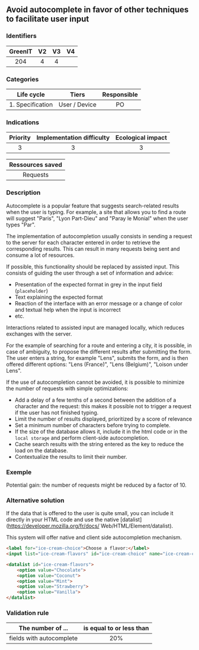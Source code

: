 ## Avoid autocomplete in favor of other techniques to facilitate user input

### Identifiers

| GreenIT |  V2  |  V3  |  V4  |
|:-------:|:----:|:----:|:----:|
|  204    | 4  | 4  |      |

### Categories

|    Life cycle    |     Tiers     | Responsible |
|:----------------:|:-------------:|:-----------:|
| 1. Specification | User / Device |     PO      |

### Indications

| Priority | Implementation difficulty | Ecological impact |
|:--------:|:-------------------------:|:-----------------:|
|   3      |            3              |        3          |

| Ressources saved |
|:----------------:|
|     Requests     |

### Description

Autocomplete is a popular feature that suggests search-related results when the user is typing.
For example, a site that allows you to find a route will suggest "Paris", "Lyon Part-Dieu" and "Paray le Monial" when the user types "Par".

The implementation of autocompletion usually consists in sending a request to the server for each character entered in order to retrieve the corresponding results.
This can result in many requests being sent and consume a lot of resources.

If possible, this functionality should be replaced by assisted input.
This consists of guiding the user through a set of information and advice:
- Presentation of the expected format in grey in the input field (`placeholder`)
- Text explaining the expected format
- Reaction of the interface with an error message or a change of color and textual help when the input is incorrect
- etc.

Interactions related to assisted input are managed locally, which reduces exchanges with the server.

For the example of searching for a route and entering a city, it is possible, in case of ambiguity, to propose
the different results after submitting the form. The user enters a string, for example "Lens",
submits the form, and is then offered different options: "Lens (France)", "Lens (Belgium)",
"Loison under Lens".

If the use of autocompletion cannot be avoided, it is possible to minimize the number of requests with simple optimizations:
- Add a delay of a few tenths of a second between the addition of a character and the request: this makes it possible not to trigger a request if the user has not finished typing.
- Limit the number of results displayed, prioritized by a score of relevance
- Set a minimum number of characters before trying to complete.
- If the size of the database allows it, include it in the html code or in the `local storage` and perform client-side autocompletion.
- Cache search results with the string entered as the key to reduce the load on the database.
- Contextualize the results to limit their number.

### Exemple

Potential gain: the number of requests might be reduced by a factor of 10.

### Alternative solution

If the data that is offered to the user is quite small, you can include it directly in your HTML code and use 
the native [datalist](https://developer.mozilla.org/fr/docs/ Web/HTML/Element/datalist).

This system will offer native and client side autocompletion mechanism.


```html
<label for="ice-cream-choice">Choose a flavor:</label>
<input list="ice-cream-flavors" id="ice-cream-choice" name="ice-cream-choice" />

<datalist id="ice-cream-flavors">
    <option value="Chocolate">
    <option value="Coconut">
    <option value="Mint">
    <option value="Strawberry">
    <option value="Vanilla">
</datalist>
```

### Validation rule

| The number of ...        | is equal to or less than |  
|--------------------------|:---------------------:|
| fields with autocomplete |          20%          |
